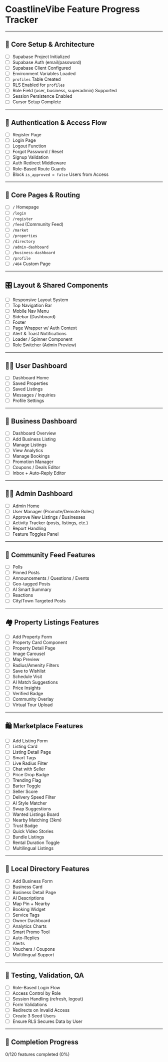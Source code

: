 # CoastlineVibe Feature Progress Tracker

---

## 🧱 Core Setup & Architecture
- [ ] Supabase Project Initialized
- [ ] Supabase Auth (email/password)
- [ ] Supabase Client Configured
- [ ] Environment Variables Loaded
- [ ] `profiles` Table Created
- [ ] RLS Enabled for `profiles`
- [ ] Role Field (user, business, superadmin) Supported
- [ ] Session Persistence Enabled
- [ ] Cursor Setup Complete

---

## 🔐 Authentication & Access Flow
- [ ] Register Page
- [ ] Login Page
- [ ] Logout Function
- [ ] Forgot Password / Reset
- [ ] Signup Validation
- [ ] Auth Redirect Middleware
- [ ] Role-Based Route Guards
- [ ] Block `is_approved = false` Users from Access

---

## 📄 Core Pages & Routing
- [ ] `/` Homepage
- [ ] `/login`
- [ ] `/register`
- [ ] `/feed` (Community Feed)
- [ ] `/market`
- [ ] `/properties`
- [ ] `/directory`
- [ ] `/admin-dashboard`
- [ ] `/business-dashboard`
- [ ] `/profile`
- [ ] `/404` Custom Page

---

## 🎛️ Layout & Shared Components
- [ ] Responsive Layout System
- [ ] Top Navigation Bar
- [ ] Mobile Nav Menu
- [ ] Sidebar (Dashboard)
- [ ] Footer
- [ ] Page Wrapper w/ Auth Context
- [ ] Alert & Toast Notifications
- [ ] Loader / Spinner Component
- [ ] Role Switcher (Admin Preview)

---

## 🧑‍💻 User Dashboard
- [ ] Dashboard Home
- [ ] Saved Properties
- [ ] Saved Listings
- [ ] Messages / Inquiries
- [ ] Profile Settings

---

## 🏢 Business Dashboard
- [ ] Dashboard Overview
- [ ] Add Business Listing
- [ ] Manage Listings
- [ ] View Analytics
- [ ] Manage Bookings
- [ ] Promotion Manager
- [ ] Coupons / Deals Editor
- [ ] Inbox + Auto-Reply Editor

---

## 🧑‍⚖️ Admin Dashboard
- [ ] Admin Home
- [ ] User Manager (Promote/Demote Roles)
- [ ] Approve New Listings / Businesses
- [ ] Activity Tracker (posts, listings, etc.)
- [ ] Report Handling
- [ ] Feature Toggles Panel

---

## 📰 Community Feed Features
- [ ] Polls
- [ ] Pinned Posts
- [ ] Announcements / Questions / Events
- [ ] Geo-tagged Posts
- [ ] AI Smart Summary
- [ ] Reactions
- [ ] City/Town Targeted Posts

---

## 🏘 Property Listings Features
- [ ] Add Property Form
- [ ] Property Card Component
- [ ] Property Detail Page
- [ ] Image Carousel
- [ ] Map Preview
- [ ] Radius/Amenity Filters
- [ ] Save to Wishlist
- [ ] Schedule Visit
- [ ] AI Match Suggestions
- [ ] Price Insights
- [ ] Verified Badge
- [ ] Community Overlay
- [ ] Virtual Tour Upload

---

## 🛍 Marketplace Features
- [ ] Add Listing Form
- [ ] Listing Card
- [ ] Listing Detail Page
- [ ] Smart Tags
- [ ] Live Radius Filter
- [ ] Chat with Seller
- [ ] Price Drop Badge
- [ ] Trending Flag
- [ ] Barter Toggle
- [ ] Seller Score
- [ ] Delivery Speed Filter
- [ ] AI Style Matcher
- [ ] Swap Suggestions
- [ ] Wanted Listings Board
- [ ] Nearby Matching (3km)
- [ ] Trust Badge
- [ ] Quick Video Stories
- [ ] Bundle Listings
- [ ] Rental Duration Toggle
- [ ] Multilingual Listings

---

## 🧭 Local Directory Features
- [ ] Add Business Form
- [ ] Business Card
- [ ] Business Detail Page
- [ ] AI Descriptions
- [ ] Map Pin + Nearby
- [ ] Booking Widget
- [ ] Service Tags
- [ ] Owner Dashboard
- [ ] Analytics Charts
- [ ] Smart Promo Tool
- [ ] Auto-Replies
- [ ] Alerts
- [ ] Vouchers / Coupons
- [ ] Multilingual Support

---

## 🧪 Testing, Validation, QA
- [ ] Role-Based Login Flow
- [ ] Access Control by Role
- [ ] Session Handling (refresh, logout)
- [ ] Form Validations
- [ ] Redirects on Invalid Access
- [ ] Create 3 Seed Users
- [ ] Ensure RLS Secures Data by User

---

## 🔢 Completion Progress
0/120 features completed (0%)